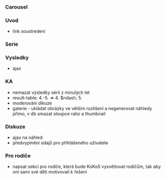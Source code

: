 ### Carousel

### Uvod
  * link soustredeni

### Serie

### Vysledky
  * ajax

### KA
  * nemazat výsledky sérií z minulých let
  * result-table: 4.-5. => 4. $ndash; 5.
  * moderování dikuze
  * galerie - ukládat obrázky ve větším rozlišení a negenerovat náhledy přímo, v db smazat sloupce ratio a thumbnail

### Diskuze
  * ajax na náhled
  * předvyplnění údajů pro přihlášeného uživatele

### Pro rodiče
  * napsat sekci pro rodiče, která bude KoKoS vysvětlovat rodičům, tak aby oni sami své děti motivovali k řešení
